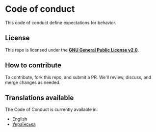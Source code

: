 # Code of conduct
This code of conduct define expectations for behavior.

## License
This repo is licensed under the **[GNU General Public License v2.0](../LICENSE)**.

## How to contribute
To contribute, fork this repo, and submit a PR. We'll review, discuss, and merge changes as needed.

## Translations available
The Code of Conduct is currently available in:
- English
- [Українська](CODE_OF_CONDUCT-uk.md)
